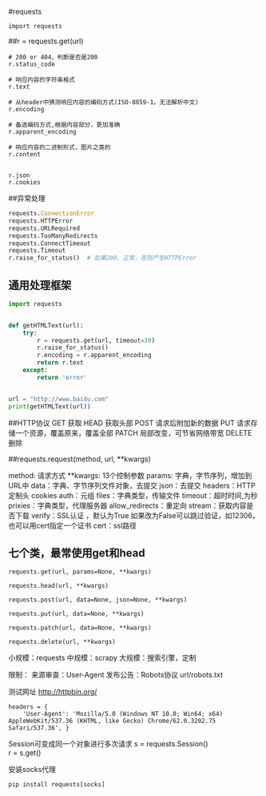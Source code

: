 #requests

    import requests

##r = requests.get(url)
```
# 200 or 404，判断是否是200
r.status_code

# 响应内容的字符串格式
r.text

# 从header中猜测响应内容的编码方式(ISO-8859-1，无法解析中文)
r.encoding

# 备选编码方式,根据内容部分，更加准确
r.apparent_encoding

# 响应内容的二进制形式，图片之类的
r.content


r.json
r.cookies
```

##异常处理
```python
requests.ConnectionError
requests.HTTPError
requests.URLRequired
requests.TooManyRedirects
requests.ConnectTimeout
requests.Timeout
r.raise_for_status()  # 如果200，正常，否则产生HTTPError
```

## 通用处理框架
```python
import requests


def getHTMLText(url):
    try:
        r = requests.get(url, timeout=30)
        r.raise_for_status()
        r.encoding = r.apparent_encoding
        return r.text
    except:
        return 'error'


url = "http://www.baidu.com"
print(getHTMLText(url))
```


##HTTP协议
GET   获取
HEAD  获取头部
POST   请求后附加新的数据
PUT  请求存储一个资源，覆盖原来，覆盖全部
PATCH  局部改变，可节省网络带宽
DELETE  删除


##requests.request(method, url, **kwargs)



method: 请求方式
**kwargs: 13个控制参数
params: 字典，字节序列，增加到URL中
data：字典、字节序列文件对象，去提交
json：去提交
headers：HTTP定制头
cookies
auth：元组
files：字典类型，传输文件
timeout：超时时间,为秒
prixies：字典类型，代理服务器
allow_redirects：重定向
stream：获取内容是否下载
verify：SSL认证 ，默认为True  如果改为False可以跳过验证，如12306，也可以用cert指定一个证书
cert：ssl路径



## 七个类，最常使用get和head
```
requests.get(url, params=None, **kwargs)

requests.head(url, **kwargs)

requests.post(url, data=None, json=None, **kwargs)

requests.put(url, data=None, **kwargs)

requests.patch(url, data=None, **kwargs)

requests.delete(url, **kwargs)

```

小规模：requests
中规模：scrapy
大规模：搜索引擎，定制

限制：
来源审查：User-Agent
发布公告：Robots协议
url/robots.txt


测试网址
    http://httpbin.org/


    headers = {
        'User-Agent': 'Mozilla/5.0 (Windows NT 10.0; Win64; x64) AppleWebKit/537.36 (KHTML, like Gecko) Chrome/62.0.3202.75 Safari/537.36', }

Session可变成同一个对象进行多次请求
    s = requests.Session()    
    r = s.get()


安装socks代理

```
pip install requests[socks]
```

